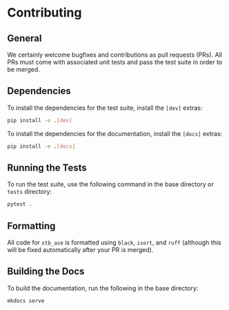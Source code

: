 # Contributing

## General

We certainly welcome bugfixes and contributions as pull requests (PRs). All PRs must come with associated unit tests and pass the test suite in order to be merged.

## Dependencies

To install the dependencies for the test suite, install the `[dev]` extras:

```bash
pip install -e .[dev]
```

To install the dependencies for the documentation, install the `[docs]` extras:

```bash
pip install -e .[docs]
```

## Running the Tests

To run the test suite, use the following command in the base directory or `tests` directory:

```bash
pytest .
```

## Formatting

All code for `xtb_ase` is formatted using `black`, `isort`, and `ruff` (although this will be fixed automatically after your PR is merged).

## Building the Docs

To build the documentation, run the following in the base directory:

```bash
mkdocs serve
```
